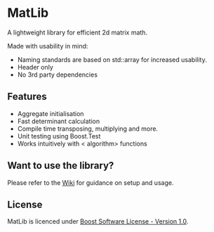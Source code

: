 # MatLib

A lightweight library for efficient 2d matrix math.

Made with usability in mind:
* Naming standards are based on std::array for increased usability.
* Header only
* No 3rd party dependencies

## Features

* Aggregate initialisation
* Fast determinant calculation
* Compile time transposing, multiplying and more.
* Unit testing using Boost.Test
* Works intuitively with < algorithm> functions

## Want to use the library?

Please refer to the [Wiki](https://github.com/Shivix/MatLib/wiki) for guidance on setup and usage.

## License 

MatLib is licenced under [Boost Software License - Version 1.0](https://github.com/Shivix/MatLib/blob/master/LICENSE).